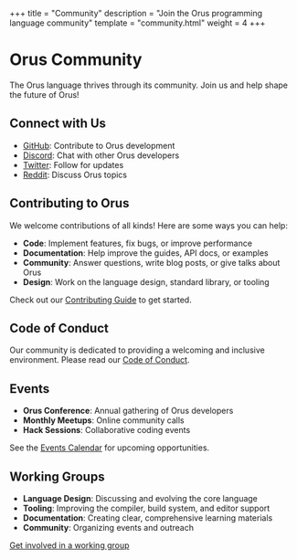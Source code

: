 +++
title = "Community"
description = "Join the Orus programming language community"
template = "community.html"
weight = 4
+++

# Orus Community

The Orus language thrives through its community. Join us and help shape the future of Orus!

## Connect with Us

- [GitHub](https://github.com/orus-lang/orus): Contribute to Orus development
- [Discord](https://discord.gg/oruslang): Chat with other Orus developers
- [Twitter](https://twitter.com/oruslang): Follow for updates
- [Reddit](https://reddit.com/r/oruslang): Discuss Orus topics

## Contributing to Orus

We welcome contributions of all kinds! Here are some ways you can help:

- **Code**: Implement features, fix bugs, or improve performance
- **Documentation**: Help improve the guides, API docs, or examples
- **Community**: Answer questions, write blog posts, or give talks about Orus
- **Design**: Work on the language design, standard library, or tooling

Check out our [Contributing Guide](https://github.com/orus-lang/orus/blob/main/CONTRIBUTING.md) to get started.

## Code of Conduct

Our community is dedicated to providing a welcoming and inclusive environment. Please read our [Code of Conduct](https://github.com/orus-lang/orus/blob/main/CODE_OF_CONDUCT.md).

## Events

- **Orus Conference**: Annual gathering of Orus developers
- **Monthly Meetups**: Online community calls
- **Hack Sessions**: Collaborative coding events

See the [Events Calendar](/community/events/) for upcoming opportunities.

## Working Groups

- **Language Design**: Discussing and evolving the core language
- **Tooling**: Improving the compiler, build system, and editor support
- **Documentation**: Creating clear, comprehensive learning materials
- **Community**: Organizing events and outreach

[Get involved in a working group](/community/working-groups/)
